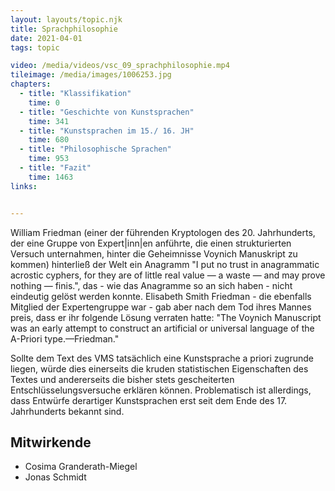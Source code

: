 ```yaml
---
layout: layouts/topic.njk
title: Sprachphilosophie
date: 2021-04-01
tags: topic

video: /media/videos/vsc_09_sprachphilosophie.mp4
tileimage: /media/images/1006253.jpg
chapters:
  - title: "Klassifikation"
    time: 0
  - title: "Geschichte von Kunstsprachen"
    time: 341
  - title: "Kunstsprachen im 15./ 16. JH"
    time: 680
  - title: "Philosophische Sprachen"
    time: 953
  - title: "Fazit"
    time: 1463
links:


---
```


William Friedman (einer der führenden Kryptologen des 20. Jahrhunderts, der eine Gruppe von Expert|inn|en anführte, die einen strukturierten Versuch unternahmen, hinter die Geheimnisse Voynich Manuskript zu kommen) hinterließ der Welt ein Anagramm "I put no trust in anagrammatic acrostic cyphers, for they are of little real value — a waste — and may prove nothing — finis.", das - wie das Anagramme so an sich haben - nicht eindeutig gelöst werden konnte. Elisabeth Smith Friedman - die ebenfalls Mitglied der Expertengruppe war - gab aber nach dem Tod ihres Mannes preis, dass er ihr folgende Lösung verraten hatte: "The Voynich Manuscript was an early attempt to construct an artificial or universal language of the A-Priori type.—Friedman."

Sollte dem Text des VMS tatsächlich eine Kunstsprache a priori zugrunde liegen, würde dies einerseits die kruden statistischen Eigenschaften des Textes und andererseits die bisher stets gescheiterten Entschlüsselungsversuche erklären können. Problematisch ist allerdings, dass Entwürfe derartiger Kunstsprachen erst seit dem Ende des 17. Jahrhunderts bekannt sind.

## Mitwirkende

* Cosima Granderath-Miegel
* Jonas Schmidt
